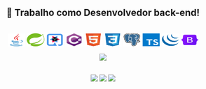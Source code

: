<div align="center">
 <h2> 💼 Trabalho como Desenvolvedor back-end! </h2>
</div >
<div align="center">
<div style="display: inline_block"><br>
   <img align="center" alt="Rony-java" height="30" width="40" src="https://raw.githubusercontent.com/devicons/devicon/master/icons/java/java-original.svg">
   <img align="center" alt="Rony-spring" height="30" width="40" src="https://raw.githubusercontent.com/devicons/devicon/master/icons/spring/spring-original.svg">
   <img align="center" alt="Rony-spring" height="30" width="40" src="https://raw.githubusercontent.com/devicons/devicon/master/icons/quarkus/quarkus-original.svg">
   <img align="center" alt="Rony-Csharp" height="30" width="40" src="https://raw.githubusercontent.com/devicons/devicon/master/icons/csharp/csharp-original.svg">
   <img align="center" alt="Rony-HTML" height="30" width="40" src="https://raw.githubusercontent.com/devicons/devicon/master/icons/html5/html5-original.svg">
   <img align="center" alt="Rony-CSS" height="30" width="40" src="https://raw.githubusercontent.com/devicons/devicon/master/icons/css3/css3-original.svg">
   <img align="center" alt="Rony-postgresql" height="30" width="40" src="https://raw.githubusercontent.com/devicons/devicon/master/icons/postgresql/postgresql-original.svg">
   <img align="center" alt="Rony-typescript" height="30" width="40" src="https://raw.githubusercontent.com/devicons/devicon/master/icons/typescript/typescript-original.svg">
   <img align="center" alt="Rony-jquery" height="30" width="40" src="https://raw.githubusercontent.com/devicons/devicon/master/icons/jquery/jquery-original.svg">
    <img align="center" alt="Rony-bootstrap" height="30" width="40" src="https://raw.githubusercontent.com/devicons/devicon/master/icons/bootstrap/bootstrap-original.svg">
 
</div>
</div>
<div align="center">
 <br>
  

  <img height="150em" src="https://github-readme-stats.vercel.app/api/top-langs/?username=R0ny-0n0ri0&layout=compact&langs_count=7&theme=light%22/%3E"/>
</div>

<div align="center">
<h2> </h2>
</div > 

<div align="center">
  <a href="https://www.linkedin.com/in/rony-on%C3%B3rio-826577208" target="_blank"><img src="https://img.shields.io/badge/-LinkedIn-%230077B5?style=for-the-badge&logo=linkedin&logoColor=white" target="_blank"></a>
  <a href="https://instagram.com/ronyonorio_" target="_blank"><img src="https://img.shields.io/badge/-Instagram-%23E4405F?style=for-the-badge&logo=instagram&logoColor=white" target="_blank"></a> 
  <a href = "mailto:ronyonorio89@gmail.com"><img src="https://img.shields.io/badge/-Gmail-%23333?style=for-the-badge&logo=gmail&logoColor=white" target="_blank"></a>
 </div>

